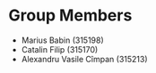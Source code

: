 ﻿# Group Members

* Marius Babin (315198)
* Catalin Filip (315170)
* Alexandru Vasile Cîmpan (315213)
